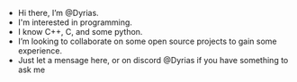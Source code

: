 - Hi there, I’m @Dyrias.
- I'm interested in programming.
- I know C++, C, and some python.
- I’m looking to collaborate on some open source projects to gain some experience.
- Just let a mensage here, or on discord @Dyrias if you have something to ask me
